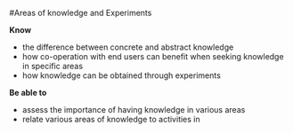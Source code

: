 #Areas of knowledge and Experiments

**Know**
* the difference between concrete and abstract knowledge
* how co-operation with end users can benefit when seeking knowledge in specific areas
* how knowledge can be obtained through experiments
 
**Be able to**
* assess the importance of having knowledge in various areas
* relate various areas of knowledge to activities in
